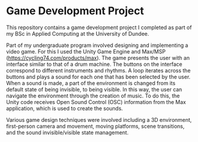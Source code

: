 # Game Development Project

This repository contains a game development project I completed as part of my BSc in Applied Computing at the University of Dundee. 

Part of my undergraduate program involved designing and implementing a video game. For this I used the Unity Game Engine and Max/MSP (https://cycling74.com/products/max). The game presents the user with an interface similar to that of a drum machine. The buttons on the interface correspond to different instruments and rhythms. A loop iterates across the buttons and plays a sound for each one that has been selected by the user. When a sound is made, a part of the environment is changed from its default state of being invisible, to being visible. In this way, the user can navigate the environment through the creation of music. To do this, the Unity code receives Open Sound Control (OSC) information from the Max application, which is used to create the sounds. 

Various game design techniques were involved including a 3D environment, first-person camera and movement, moving platforms, scene transitions, and the sound invisible/visible state management. 